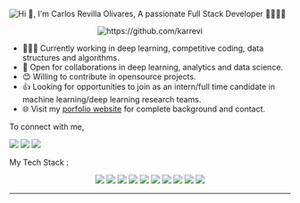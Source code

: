 ![Hi 👋, I'm Carlos Revilla Olivares, A passionate Full Stack Developer 👨‍💻🇪🇸](https://user-images.githubusercontent.com/51401631/88722420-8136bf80-d127-11ea-8604-79728f4a2e9e.png)

<p align = "center">
<img src="https://komarev.com/ghpvc/?username=karrevi" alt="https://github.com/karrevi" />
</p>

- 👨🏽‍💻 Currently working in deep learning, competitive coding, data structures and algorithms.
- 🤝 Open for collaborations in deep learning, analytics and data science.
- 😊 Willing to contribute in opensource projects.
- 👍 Looking for opportunities to join as an intern/full time candidate in machine learning/deep learning research teams.
- 🌐 Visit my [porfolio website](https://lnkd.in/dqgd6nv) for complete background and contact.

To connect with me,

<p align = "center">

[<img src="https://img.shields.io/badge/twitter-%231DA1F2.svg?&style=for-the-badge&logo=twitter&logoColor=white" />](https://twitter.com/carlosweb_90)
[<img src ="https://img.shields.io/badge/portfolio-web-%23.svg?&style=for-the-badge&logo=&logoColor=white%22">](https://lnkd.in/dqgd6nv)
[<img src="https://img.shields.io/badge/linkedin-%230077B5.svg?&style=for-the-badge&logo=linkedin&logoColor=white" />](https://linkedin.com/in/clrevilla/) 

</p>

My Tech Stack :
<p align = "center">
  <img src="https://img.shields.io/badge/javascript-%F7DF1E.svg?&style=for-the-badge&logo=javascript&logoColor=white&color=F7DF1E" />
  <img src="https://img.shields.io/badge/typescript-%F7DF1E.svg?&style=for-the-badge&logo=typescript&logoColor=white&color=007ACC" />
  <img src="https://img.shields.io/badge/react%20-%2300D9FF.svg?&style=for-the-badge&logo=react&logoColor=white" />
  <img src="https://img.shields.io/badge/angular%20-%DD0031.svg?&style=for-the-badge&logo=angular&logoColor=white&color=DD0031" />
  <img src="https://img.shields.io/badge/laravel%20-%FF2D20.svg?&style=for-the-badge&logo=laravel&logoColor=white&color=FF2D20" />
  <img src="https://img.shields.io/badge/php%20-%FF2D20.svg?&style=for-the-badge&logo=php&logoColor=white&color=777BB4" />
  <img src="https://img.shields.io/badge/node.js%20-%2343853D.svg?&style=for-the-badge&logo=node.js&logoColor=white" />
  <img src="https://img.shields.io/badge/git%20-%23F05033.svg?&style=for-the-badge&logo=git&logoColor=white"/> 
  <img src="https://img.shields.io/badge/AWS%20-%23FF9900.svg?&style=for-the-badge&logo=amazon-aws&logoColor=white"/> 
  <img src="https://img.shields.io/badge/heroku%20-%23430098.svg?&style=for-the-badge&logo=heroku&logoColor=white"/> 
</p>

---
